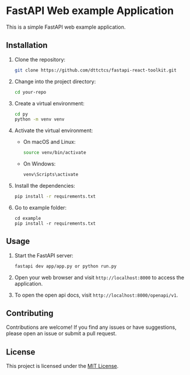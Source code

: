 # FastAPI Web example Application

This is a simple FastAPI web example application.

## Installation

1. Clone the repository:

   ```bash
   git clone https://github.com/dttctcs/fastapi-react-toolkit.git
   ```

2. Change into the project directory:

   ```bash
   cd your-repo
   ```

3. Create a virtual environment:

   ```bash
   cd py
   python -m venv venv
   ```

4. Activate the virtual environment:

   - On macOS and Linux:

     ```bash
     source venv/bin/activate
     ```

   - On Windows:

     ```bash
     venv\Scripts\activate
     ```

5. Install the dependencies:

   ```bash
   pip install -r requirements.txt
   ```

6. Go to example folder:
   ```
   cd example
   pip install -r requirements.txt
   ```

## Usage

1. Start the FastAPI server:

   ```bash
   fastapi dev app/app.py or python run.py
   ```

2. Open your web browser and visit `http://localhost:8000` to access the application.

3. To open the open api docs, visit `http://localhost:8000/openapi/v1`.

## Contributing

Contributions are welcome! If you find any issues or have suggestions, please open an issue or submit a pull request.

## License

This project is licensed under the [MIT License](LICENSE).
